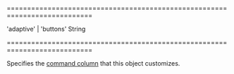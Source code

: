 ===========================================================================
<!--acceptValues-->'adaptive' | 'buttons'<!--/acceptValues-->
<!--type-->String<!--/type-->
===========================================================================

<!--shortDescription-->
Specifies the [command column](/Documentation/Guide/Widgets/TreeList/Columns/Column_Types/Command_Columns/) that this object customizes.
<!--/shortDescription-->

<!--fullDescription-->

<!--/fullDescription-->